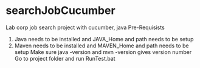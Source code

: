 # searchJobCucumber
Lab corp job search project with cucumber, java
Pre-Requisists
1. Java needs to be installed and JAVA_Home and path needs to be setup
2. Maven needs to be installed and MAVEN_Home and path needs to be setup
Make sure java -version and mvn -version gives version number
Go to project folder and run RunTest.bat

